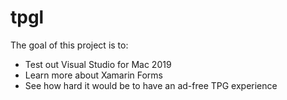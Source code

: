 # tpgl
The goal of this project is to:

- Test out Visual Studio for Mac 2019
- Learn more about Xamarin Forms
- See how hard it would be to have an ad-free TPG experience

